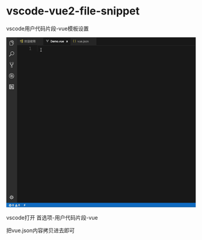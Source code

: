 # vscode-vue2-file-snippet
vscode用户代码片段-vue模板设置  

![demo](https://github.com/celarears/vscode-vue2-file-snippet/blob/master/demo.gif)  

vscode打开 首选项-用户代码片段-vue  

把vue.json内容拷贝进去即可
